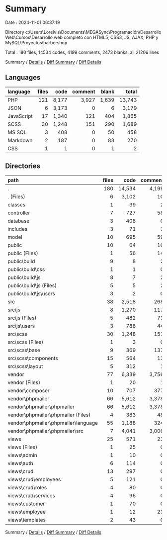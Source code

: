 # Summary

Date : 2024-11-01 06:37:19

Directory c:\\Users\\Lorelvis\\Documents\\MEGASync\\Programación\\Desarrollo Web\\Cursos\\Desarrollo web completo con HTML5, CSS3, JS, AJAX, PHP y MySQL\\Proyectos\\barbershop

Total : 180 files,  14534 codes, 4199 comments, 2473 blanks, all 21206 lines

Summary / [Details](details.md) / [Diff Summary](diff.md) / [Diff Details](diff-details.md)

## Languages
| language | files | code | comment | blank | total |
| :--- | ---: | ---: | ---: | ---: | ---: |
| PHP | 121 | 8,177 | 3,927 | 1,639 | 13,743 |
| JSON | 6 | 3,173 | 0 | 6 | 3,179 |
| JavaScript | 17 | 1,340 | 121 | 404 | 1,865 |
| SCSS | 30 | 1,248 | 151 | 290 | 1,689 |
| MS SQL | 3 | 408 | 0 | 50 | 458 |
| Markdown | 2 | 187 | 0 | 83 | 270 |
| CSS | 1 | 1 | 0 | 1 | 2 |

## Directories
| path | files | code | comment | blank | total |
| :--- | ---: | ---: | ---: | ---: | ---: |
| . | 180 | 14,534 | 4,199 | 2,473 | 21,206 |
| . (Files) | 6 | 3,102 | 10 | 31 | 3,143 |
| classes | 1 | 39 | 2 | 9 | 50 |
| controller | 7 | 727 | 58 | 222 | 1,007 |
| database | 3 | 408 | 0 | 50 | 458 |
| includes | 3 | 71 | 7 | 24 | 102 |
| model | 10 | 695 | 59 | 228 | 982 |
| public | 10 | 64 | 16 | 33 | 113 |
| public (Files) | 1 | 56 | 14 | 31 | 101 |
| public\\build | 9 | 8 | 2 | 2 | 12 |
| public\\build\\css | 1 | 1 | 0 | 1 | 2 |
| public\\build\\js | 8 | 7 | 2 | 1 | 10 |
| public\\build\\js (Files) | 5 | 5 | 2 | 0 | 7 |
| public\\build\\js\\users | 3 | 2 | 0 | 1 | 3 |
| src | 38 | 2,518 | 268 | 682 | 3,468 |
| src\\js | 8 | 1,270 | 117 | 392 | 1,779 |
| src\\js (Files) | 5 | 482 | 73 | 139 | 694 |
| src\\js\\users | 3 | 788 | 44 | 253 | 1,085 |
| src\\scss | 30 | 1,248 | 151 | 290 | 1,689 |
| src\\scss (Files) | 1 | 3 | 0 | 0 | 3 |
| src\\scss\\base | 9 | 369 | 137 | 111 | 617 |
| src\\scss\\components | 15 | 564 | 13 | 116 | 693 |
| src\\scss\\layout | 5 | 312 | 1 | 63 | 376 |
| vendor | 77 | 6,339 | 3,756 | 1,061 | 11,156 |
| vendor (Files) | 1 | 20 | 1 | 5 | 26 |
| vendor\\composer | 10 | 707 | 377 | 145 | 1,229 |
| vendor\\phpmailer | 66 | 5,612 | 3,378 | 911 | 9,901 |
| vendor\\phpmailer\\phpmailer | 66 | 5,612 | 3,378 | 911 | 9,901 |
| vendor\\phpmailer\\phpmailer (Files) | 4 | 383 | 48 | 102 | 533 |
| vendor\\phpmailer\\phpmailer\\language | 55 | 1,188 | 324 | 165 | 1,677 |
| vendor\\phpmailer\\phpmailer\\src | 7 | 4,041 | 3,006 | 644 | 7,691 |
| views | 25 | 571 | 23 | 133 | 727 |
| views (Files) | 1 | 25 | 0 | 6 | 31 |
| views\\admin | 1 | 10 | 0 | 2 | 12 |
| views\\auth | 6 | 114 | 0 | 26 | 140 |
| views\\crud | 13 | 297 | 0 | 67 | 364 |
| views\\crud\\employees | 5 | 121 | 0 | 24 | 145 |
| views\\crud\\roles | 4 | 80 | 0 | 20 | 100 |
| views\\crud\\services | 4 | 96 | 0 | 23 | 119 |
| views\\customer | 1 | 70 | 0 | 22 | 92 |
| views\\employee | 1 | 12 | 23 | 5 | 40 |
| views\\templates | 2 | 43 | 0 | 5 | 48 |

Summary / [Details](details.md) / [Diff Summary](diff.md) / [Diff Details](diff-details.md)